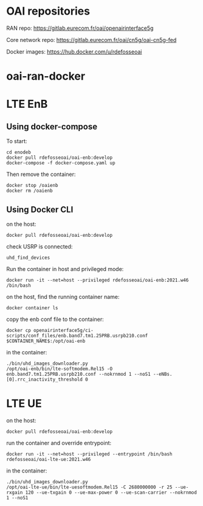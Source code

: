 # OAI repositories

RAN repo: https://gitlab.eurecom.fr/oai/openairinterface5g

Core network repo: https://gitlab.eurecom.fr/oai/cn5g/oai-cn5g-fed

Docker images: https://hub.docker.com/u/rdefosseoai

# oai-ran-docker

# LTE EnB

## Using docker-compose

To start:

    cd enodeb
    docker pull rdefosseoai/oai-enb:develop
    docker-compose -f docker-compose.yaml up

Then remove the container:

    docker stop /oaienb 
    docker rm /oaienb

## Using Docker CLI

on the host:

    docker pull rdefosseoai/oai-enb:develop
    
check USRP is connected:
    
    uhd_find_devices

Run the container in host and privileged mode:
    
    docker run -it --net=host --privileged rdefosseoai/oai-enb:2021.w46 /bin/bash

on the host, find the running container name:

    docker container ls

copy the enb conf file to the container:
    
    docker cp openairinterface5g/ci-scripts/conf_files/enb.band7.tm1.25PRB.usrpb210.conf $CONTAINER_NAME$:/opt/oai-enb

in the container:

    ./bin/uhd_images_downloader.py
    /opt/oai-enb/bin/lte-softmodem.Rel15 -O enb.band7.tm1.25PRB.usrpb210.conf --nokrnmod 1 --noS1 --eNBs.[0].rrc_inactivity_threshold 0

# LTE UE

on the host:

    docker pull rdefosseoai/oai-enb:develop

run the container and override entrypoint:

    docker run -it --net=host --privileged --entrypoint /bin/bash rdefosseoai/oai-lte-ue:2021.w46

in the container:

    ./bin/uhd_images_downloader.py
    /opt/oai-lte-ue/bin/lte-uesoftmodem.Rel15 -C 2680000000 -r 25 --ue-rxgain 120 --ue-txgain 0 --ue-max-power 0 --ue-scan-carrier --nokrnmod 1 --noS1
    
    
